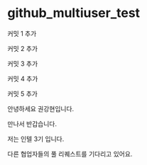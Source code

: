 # github_multiuser_test

커밋 1 추가

커밋 2 추가

커밋 3 추가

커밋 4 추가

커밋 5 추가

안녕하세요 권강현입니다.

만나서 반갑습니다.

저는 인텔 3기 입니다.

다른 협업자들의 풀 리퀘스트를 기다리고 있어요.
